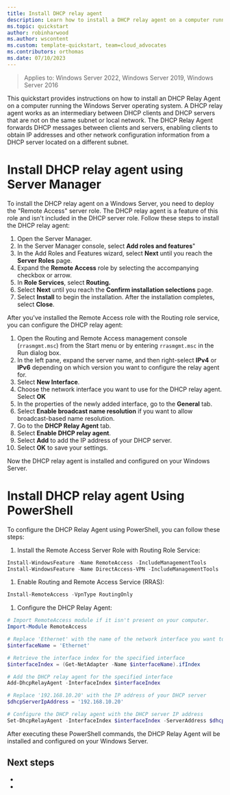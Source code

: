 ```yaml
---
title: Install DHCP relay agent
description: Learn how to install a DHCP relay agent on a computer running the Windows Server operating system.
ms.topic: quickstart
author: robinharwood
ms.author: wscontent
ms.custom: template-quickstart, team=cloud_advocates
ms.contributors: orthomas
ms.date: 07/10/2023
---
```


>Applies to: Windows Server 2022, Windows Server 2019, Windows Server 2016

This quickstart provides instructions on how to install an DHCP Relay Agent on a computer running the Windows Server operating system. A DHCP relay agent works as an intermediary between DHCP clients and DHCP servers that are not on the same subnet or local network. The DHCP Relay Agent forwards DHCP messages between clients and servers, enabling clients to obtain IP addresses and other network configuration information from a DHCP server located on a different subnet.

# Install DHCP relay agent using Server Manager

To install the DHCP relay agent on a Windows Server, you need to deploy the "Remote Access" server role. The DHCP relay agent is a feature of this role and isn't included in the DHCP server role. Follow these steps to install the DHCP relay agent:

1. Open the Server Manager.
1. In the Server Manager console, select **Add roles and features**"
1. In the Add Roles and Features wizard, select **Next** until you reach the **Server Roles** page.
1. Expand the **Remote Access** role by selecting the accompanying checkbox or arrow.
1. In **Role Services**, select **Routing.**
1. Select **Next** until you reach the **Confirm installation selections** page.
1. Select **Install** to begin the installation. After the installation completes, select **Close**.

After you've installed the Remote Access role with the Routing role service, you can configure the DHCP relay agent:

1. Open the Routing and Remote Access management console (`rrasmgmt.msc`) from the Start menu or by entering `rrasmgmt.msc` in the Run dialog box.
1. In the left pane, expand the server name, and then right-select **IPv4** or **IPv6** depending on which version you want to configure the relay agent for.
1. Select **New Interface**.
1. Choose the network interface you want to use for the DHCP relay agent. Select **OK**
1. In the properties of the newly added interface, go to the **General** tab.
1. Select **Enable broadcast name resolution** if you want to allow broadcast-based name resolution.
1. Go to the **DHCP Relay Agent** tab.
1. Select **Enable DHCP relay agent**.
1. Select **Add** to add the IP address of your DHCP server.
1. Select **OK** to save your settings.

Now the DHCP relay agent is installed and configured on your Windows Server.

# Install DHCP relay agent Using PowerShell

To configure the DHCP Relay Agent using PowerShell, you can follow these steps:

1. Install the Remote Access Server Role with Routing Role Service:

```powershell
Install-WindowsFeature -Name RemoteAccess -IncludeManagementTools
Install-WindowsFeature -Name DirectAccess-VPN -IncludeManagementTools
```

1. Enable Routing and Remote Access Service (RRAS):

```powershell
Install-RemoteAccess -VpnType RoutingOnly
```

1. Configure the DHCP Relay Agent:

```powershell
# Import RemoteAccess module if it isn't present on your computer.
Import-Module RemoteAccess

# Replace 'Ethernet' with the name of the network interface you want to use for the DHCP relay agent
$interfaceName = 'Ethernet'

# Retrieve the interface index for the specified interface
$interfaceIndex = (Get-NetAdapter -Name $interfaceName).ifIndex

# Add the DHCP relay agent for the specified interface
Add-DhcpRelayAgent -InterfaceIndex $interfaceIndex

# Replace '192.168.10.20' with the IP address of your DHCP server
$dhcpServerIpAddress = '192.168.10.20'

# Configure the DHCP relay agent with the DHCP server IP address
Set-DhcpRelayAgent -InterfaceIndex $interfaceIndex -ServerAddress $dhcpServerIpAddress
```
After executing these PowerShell commands, the DHCP Relay Agent will be installed and configured on your Windows Server.

## Next steps

- 
-